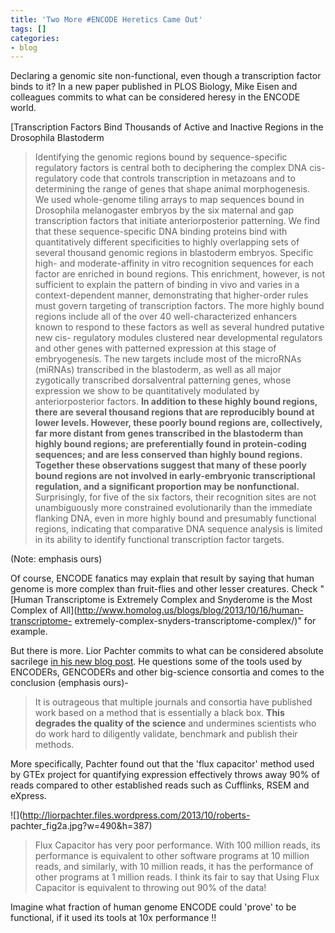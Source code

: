 ```yaml
---
title: 'Two More #ENCODE Heretics Came Out'
tags: []
categories:
- blog
---
```

Declaring a genomic site non-functional, even though a transcription factor
binds to it? In a new paper published in PLOS Biology, Mike Eisen and
colleagues commits to what can be considered heresy in the ENCODE world.
<!--more-->

[Transcription Factors Bind Thousands of Active and Inactive Regions in the
Drosophila Blastoderm

> Identifying the genomic regions bound by sequence-specific regulatory
factors is central both to deciphering the complex DNA cis-regulatory code
that controls transcription in metazoans and to determining the range of genes
that shape animal morphogenesis. We used whole-genome tiling arrays to map
sequences bound in Drosophila melanogaster embryos by the six maternal and gap
transcription factors that initiate anteriorposterior patterning. We find that
these sequence-specific DNA binding proteins bind with quantitatively
different specificities to highly overlapping sets of several thousand genomic
regions in blastoderm embryos. Specific high- and moderate-affinity in vitro
recognition sequences for each factor are enriched in bound regions. This
enrichment, however, is not sufficient to explain the pattern of binding in
vivo and varies in a context-dependent manner, demonstrating that higher-order
rules must govern targeting of transcription factors. The more highly bound
regions include all of the over 40 well-characterized enhancers known to
respond to these factors as well as several hundred putative new cis-
regulatory modules clustered near developmental regulators and other genes
with patterned expression at this stage of embryogenesis. The new targets
include most of the microRNAs (miRNAs) transcribed in the blastoderm, as well
as all major zygotically transcribed dorsalventral patterning genes, whose
expression we show to be quantitatively modulated by anteriorposterior
factors. **In addition to these highly bound regions, there are several
thousand regions that are reproducibly bound at lower levels. However, these
poorly bound regions are, collectively, far more distant from genes
transcribed in the blastoderm than highly bound regions; are preferentially
found in protein-coding sequences; and are less conserved than highly bound
regions. Together these observations suggest that many of these poorly bound
regions are not involved in early-embryonic transcriptional regulation, and a
significant proportion may be nonfunctional.** Surprisingly, for five of the
six factors, their recognition sites are not unambiguously more constrained
evolutionarily than the immediate flanking DNA, even in more highly bound and
presumably functional regions, indicating that comparative DNA sequence
analysis is limited in its ability to identify functional transcription factor
targets.

(Note: emphasis ours)

Of course, ENCODE fanatics may explain that result by saying that human genome
is more complex than fruit-flies and other lesser creatures. Check "[Human
Transcriptome is Extremely Complex and Snyderome is the Most Complex of
All](http://www.homolog.us/blogs/blog/2013/10/16/human-transcriptome-
extremely-complex-snyders-transcriptome-complex/)" for example.

But there is more. Lior Pachter commits to what can be considered absolute
sacrilege [in his new blog
post](http://liorpachter.wordpress.com/2013/10/21/gtex/). He questions some of
the tools used by ENCODERs, GENCODERs and other big-science consortia and
comes to the conclusion (emphasis ours)-

> It is outrageous that multiple journals and consortia have published work
based on a method that is essentially a black box. **This degrades the quality
of the science** and undermines scientists who do work hard to diligently
validate, benchmark and publish their methods.

More specifically, Pachter found out that the 'flux capacitor' method used by
GTEx project for quantifying expression effectively throws away 90% of reads
compared to other established reads such as Cufflinks, RSEM and eXpress.

![](http://liorpachter.files.wordpress.com/2013/10/roberts-
pachter_fig2a.jpg?w=490&h=387)

> Flux Capacitor has very poor performance. With 100 million reads, its
performance is equivalent to other software programs at 10 million reads, and
similarly, with 10 million reads, it has the performance of other programs at
1 million reads. I think its fair to say that Using Flux Capacitor is
equivalent to throwing out 90% of the data!

Imagine what fraction of human genome ENCODE could 'prove' to be functional,
if it used its tools at 10x performance !!

